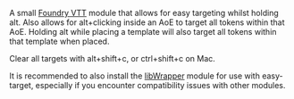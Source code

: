 A small [Foundry VTT](https://foundryvtt.com/) module that allows for easy targeting whilst holding alt. Also allows for alt+clicking inside an AoE to target all tokens within that AoE. Holding alt while placing a template will also target all tokens within that template when placed.

Clear all targets with alt+shift+c, or ctrl+shift+c on Mac.

It is recommended to also install the [libWrapper](https://foundryvtt.com/packages/lib-wrapper/) module for use with easy-target, especially if you encounter compatibility issues with other modules.
